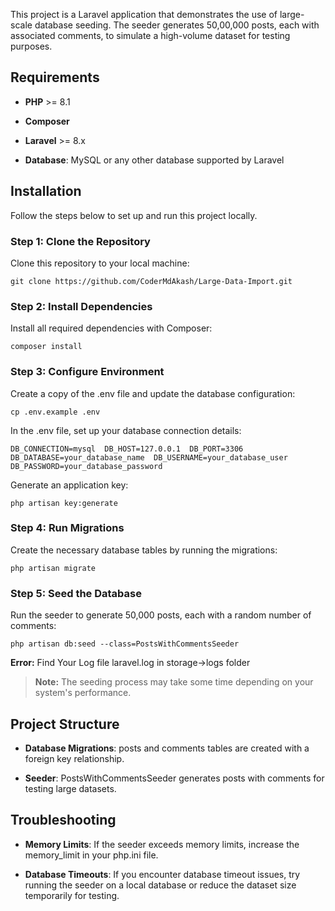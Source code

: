 This project is a Laravel application that demonstrates the use of large-scale database seeding. The seeder generates 50,00,000 posts, each with associated comments, to simulate a high-volume dataset for testing purposes.

Requirements
------------

*   **PHP** >= 8.1
    
*   **Composer**
    
*   **Laravel** >= 8.x
    
*   **Database**: MySQL or any other database supported by Laravel
    

Installation
------------

Follow the steps below to set up and run this project locally.

### Step 1: Clone the Repository

Clone this repository to your local machine:

```
git clone https://github.com/CoderMdAkash/Large-Data-Import.git

```

### Step 2: Install Dependencies

Install all required dependencies with Composer:

```
composer install

```

### Step 3: Configure Environment

Create a copy of the .env file and update the database configuration:

```
cp .env.example .env

```

In the .env file, set up your database connection details:

```
DB_CONNECTION=mysql  DB_HOST=127.0.0.1  DB_PORT=3306  DB_DATABASE=your_database_name  DB_USERNAME=your_database_user  DB_PASSWORD=your_database_password

```

Generate an application key:

```
php artisan key:generate

```

### Step 4: Run Migrations

Create the necessary database tables by running the migrations:

```
php artisan migrate

```

### Step 5: Seed the Database

Run the seeder to generate 50,000 posts, each with a random number of comments:

```
php artisan db:seed --class=PostsWithCommentsSeeder

```

**Error:** Find Your Log file laravel.log in storage->logs folder

> **Note:** The seeding process may take some time depending on your system's performance.

Project Structure
-----------------

*   **Database Migrations**: posts and comments tables are created with a foreign key relationship.
    
*   **Seeder**: PostsWithCommentsSeeder generates posts with comments for testing large datasets.
    

Troubleshooting
---------------

*   **Memory Limits**: If the seeder exceeds memory limits, increase the memory\_limit in your php.ini file.
    
*   **Database Timeouts**: If you encounter database timeout issues, try running the seeder on a local database or reduce the dataset size temporarily for testing.